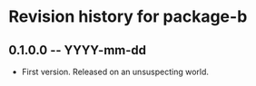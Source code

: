 # Revision history for package-b

## 0.1.0.0 -- YYYY-mm-dd

* First version. Released on an unsuspecting world.
